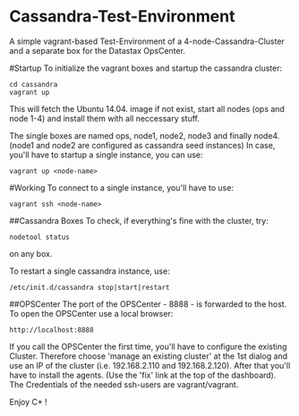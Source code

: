 Cassandra-Test-Environment
================

A simple vagrant-based Test-Environment of a 4-node-Cassandra-Cluster and a separate box for the Datastax OpsCenter.

#Startup
To initialize the vagrant boxes and startup the cassandra cluster:
```
cd cassandra
vagrant up
```
This will fetch the Ubuntu 14.04. image if not exist, start all nodes (ops and node 1-4) and install them with all neccessary stuff.

The single boxes are named ops, node1, node2, node3 and finally node4.
(node1 and node2 are configured as cassandra seed instances)
In case, you'll have to startup a single instance, you can use:
```
vagrant up <node-name>
```
#Working
To connect to a single instance, you'll have to use:
```
vagrant ssh <node-name>
```

##Cassandra Boxes
To check, if everything's fine with the cluster, try:
```
nodetool status
```
on any box.

To restart a single cassandra instance, use:
```
/etc/init.d/cassandra stop|start|restart
```

##OPSCenter
The port of the OPSCenter - 8888 - is forwarded to the host.
To open the OPSCenter use a local browser:
```
http://localhost:8888
```
If you call the OPSCenter the first time, you'll have to configure the existing Cluster.
Therefore choose 'manage an existing cluster' at the 1st dialog and use an IP of the cluster (i.e. 192.168.2.110 and 192.168.2.120).
After that you'll have to install the agents. (Use the 'fix' link at the top of the dashboard).
The Credentials of the needed ssh-users are vagrant/vagrant.

Enjoy C* !
